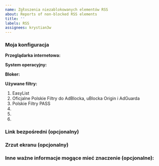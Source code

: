 ```yaml
---
name: Zgłoszenia niezablokowanych elementów RSS
about: Reports of non-blocked RSS elements
title: ''
labels: RSS
assignees: krystian3w
---
```


<!-- Dziękujemy za zgłoszenie do Polskich Filtrów PASS! -->
<!-- Thank you for applying to Polish Filters PASS! -->

### Moja konfiguracja <!-- My configuration -->

**Przeglądarka internetowa:** 
<!-- Web browser -->

**System operacyjny:** 
<!--Operating system -->

**Bloker:** 
<!-- addon/extension for blocking advertisements -->

**Używane filtry:** <!-- Used filter lists -->
1. EasyList
2. Oficjalne Polskie Filtry do AdBlocka, uBlocka Origin i AdGuarda
3. Polskie Filtry PASS
4.
5.
6.

### Link bezpośredni (opcjonalny) <!-- Direct link (optional) -->

<!-- Wstaw poniżej link bezpośredni do strony, na której występuje element albo błąd. -->
<!-- Insert below a direct link to the page where the element or error occurs. -->

### Zrzut ekranu (opcjonalny) <!-- Screenshot (optional) -->

<!-- Przeciągnij poniżej swój zrzut lub zamieść do niego link. -->
<!-- Drag and drop below your screenshoot or post a link to it. -->

### Inne ważne informacje mogące mieć znaczenie (opcjonalne): <!-- Other important information that may be relevant (optional): -->

<!-- Coś co nie da się opisać wizualnie, etapy odtworzenia problemu (co doprowadziło do błędu) albo twoja metoda rozwiązania problemu. -->
<!-- Something that cannot be described visually, the stages of reproducing the problem (which led to an error) or your method of solving the problem. -->
